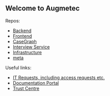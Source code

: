 ## Welcome to Augmetec

Repos:
- [Backend](https://github.com/augmetecinvestigations/leiaa-be)
- [Frontend](https://github.com/augmetecinvestigations/leiaa-fe)
- [CaseGraph](https://github.com/augmetecinvestigations/casegraph)
- [Interview Service](https://github.com/augmetecinvestigations/leiaa-interview-service)
- [Infrastructure](https://github.com/augmetecinvestigations/leiaa-infrastructure)
- [meta](https://github.com/augmetecinvestigations/.github)

Useful links:
- [IT Requests, including access requests etc.](https://form.asana.com/?k=1zXvrgn7gmihrorESdGsgQ&d=1205774148158049)
- [Documentation Portal](https://augmetec.freshdesk.com/support/solutions)
- [Trust Centre](https://trust.augmetec.com)
